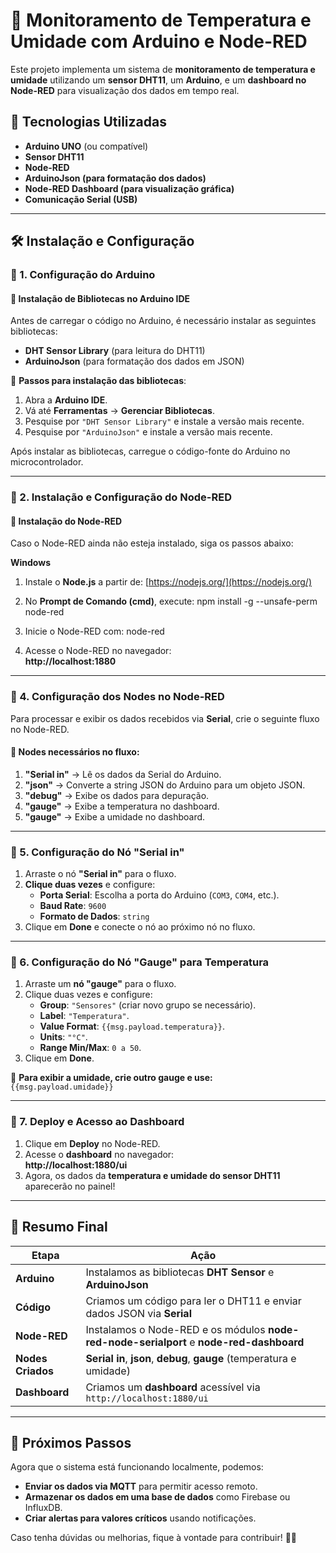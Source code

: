 # 📡 Monitoramento de Temperatura e Umidade com Arduino e Node-RED

Este projeto implementa um sistema de **monitoramento de temperatura e umidade** utilizando um **sensor DHT11**, um **Arduino**, e um **dashboard no Node-RED** para visualização dos dados em tempo real.

## 🚀 Tecnologias Utilizadas
- **Arduino UNO** (ou compatível)
- **Sensor DHT11**
- **Node-RED**
- **ArduinoJson (para formatação dos dados)**
- **Node-RED Dashboard (para visualização gráfica)**
- **Comunicação Serial (USB)**

---

## 🛠 Instalação e Configuração

### 🔹 1. Configuração do Arduino

#### 📌 Instalação de Bibliotecas no Arduino IDE
Antes de carregar o código no Arduino, é necessário instalar as seguintes bibliotecas:

- **DHT Sensor Library** (para leitura do DHT11)
- **ArduinoJson** (para formatação dos dados em JSON)

📌 **Passos para instalação das bibliotecas**:
1. Abra a **Arduino IDE**.
2. Vá até **Ferramentas** → **Gerenciar Bibliotecas**.
3. Pesquise por `"DHT Sensor Library"` e instale a versão mais recente.
4. Pesquise por `"ArduinoJson"` e instale a versão mais recente.

Após instalar as bibliotecas, carregue o código-fonte do Arduino no microcontrolador.

---

### 🔹 2. Instalação e Configuração do Node-RED

#### 📌 Instalação do Node-RED

Caso o Node-RED ainda não esteja instalado, siga os passos abaixo:

**Windows**
1. Instale o **Node.js** a partir de: [https://nodejs.org/](https://nodejs.org/)
2. No **Prompt de Comando (cmd)**, execute:
npm install -g --unsafe-perm node-red

3. Inicie o Node-RED com:
node-red

4. Acesse o Node-RED no navegador:  
**http://localhost:1880**


---

### 🔹 4. Configuração dos Nodes no Node-RED

Para processar e exibir os dados recebidos via **Serial**, crie o seguinte fluxo no Node-RED.

#### 📌 Nodes necessários no fluxo:
1. **"Serial in"** → Lê os dados da Serial do Arduino.  
2. **"json"** → Converte a string JSON do Arduino para um objeto JSON.  
3. **"debug"** → Exibe os dados para depuração.  
4. **"gauge"** → Exibe a temperatura no dashboard.  
5. **"gauge"** → Exibe a umidade no dashboard.  

---

### 🔹 5. Configuração do Nó "Serial in"

1. Arraste o nó **"Serial in"** para o fluxo.
2. **Clique duas vezes** e configure:
   - **Porta Serial**: Escolha a porta do Arduino (`COM3`, `COM4`, etc.).
   - **Baud Rate**: `9600`
   - **Formato de Dados**: `string`
3. Clique em **Done** e conecte o nó ao próximo nó no fluxo.

---

### 🔹 6. Configuração do Nó "Gauge" para Temperatura

1. Arraste um **nó "gauge"** para o fluxo.
2. Clique duas vezes e configure:
   - **Group**: `"Sensores"` (criar novo grupo se necessário).
   - **Label**: `"Temperatura"`.
   - **Value Format**: `{{msg.payload.temperatura}}`.
   - **Units**: `"°C"`.
   - **Range Min/Max**: `0 a 50`.
3. Clique em **Done**.

📌 **Para exibir a umidade, crie outro gauge e use:**  
`{{msg.payload.umidade}}`

---

### 🔹 7. Deploy e Acesso ao Dashboard

1. Clique em **Deploy** no Node-RED.
2. Acesse o **dashboard** no navegador:  
   **http://localhost:1880/ui**
3. Agora, os dados da **temperatura e umidade do sensor DHT11** aparecerão no painel!

---

## 🎯 Resumo Final

| **Etapa** | **Ação** |
|-----------|---------|
| **Arduino** | Instalamos as bibliotecas **DHT Sensor** e **ArduinoJson** |
| **Código** | Criamos um código para ler o DHT11 e enviar dados JSON via **Serial** |
| **Node-RED** | Instalamos o Node-RED e os módulos **node-red-node-serialport** e **node-red-dashboard** |
| **Nodes Criados** | **Serial in**, **json**, **debug**, **gauge** (temperatura e umidade) |
| **Dashboard** | Criamos um **dashboard** acessível via `http://localhost:1880/ui` |

---

## 🚀 Próximos Passos

Agora que o sistema está funcionando localmente, podemos:
- **Enviar os dados via MQTT** para permitir acesso remoto.
- **Armazenar os dados em uma base de dados** como Firebase ou InfluxDB.
- **Criar alertas para valores críticos** usando notificações.

Caso tenha dúvidas ou melhorias, fique à vontade para contribuir! 🚀🔥
